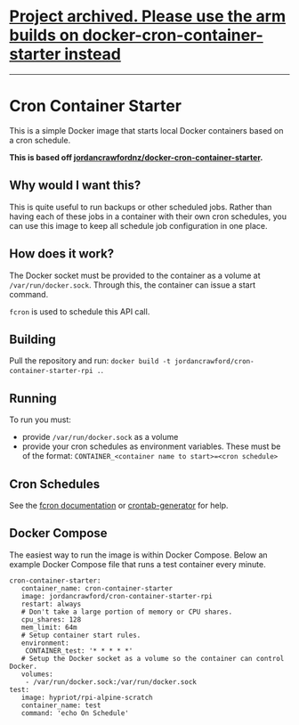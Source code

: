 # [Project archived. Please use the arm builds on docker-cron-container-starter instead](https://github.com/jordancrawfordnz/docker-cron-container-starter)

---

# Cron Container Starter
This is a simple Docker image that starts local Docker containers based on a cron schedule.

**This is based off [jordancrawfordnz/docker-cron-container-starter](https://github.com/jordancrawfordnz/docker-cron-container-starter).**

## Why would I want this?
This is quite useful to run backups or other scheduled jobs. Rather than having each of these jobs in a container with their own cron schedules, you can use this image to keep all schedule job configuration in one place.

## How does it work?
The Docker socket must be provided to the container as a volume at ``/var/run/docker.sock``. Through this, the container can issue a start command.

``fcron`` is used to schedule this API call.

## Building
Pull the repository and run: ``docker build -t jordancrawford/cron-container-starter-rpi .``.

## Running
To run you must:

 - provide ``/var/run/docker.sock`` as a volume
 - provide your cron schedules as environment variables. These must be of the format: ``CONTAINER_<container name to start>=<cron schedule>``
 
## Cron Schedules
See the [fcron documentation](http://fcron.free.fr/doc/en/fcrontab.5.html) or [crontab-generator](http://crontab-generator.org/) for help.

## Docker Compose
The easiest way to run the image is within Docker Compose. Below an example Docker Compose file that runs a test container every minute.

```
cron-container-starter:
   container_name: cron-container-starter
   image: jordancrawford/cron-container-starter-rpi
   restart: always
   # Don't take a large portion of memory or CPU shares.
   cpu_shares: 128
   mem_limit: 64m
   # Setup container start rules.
   environment:
    CONTAINER_test: '* * * * *'
   # Setup the Docker socket as a volume so the container can control Docker.
   volumes:
    - /var/run/docker.sock:/var/run/docker.sock
test:
   image: hypriot/rpi-alpine-scratch
   container_name: test
   command: 'echo On Schedule'
```
